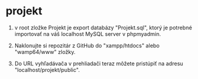 # projekt

1. v root zložke Projekt je export databázy "Projekt.sql", ktorý je potrebné importovať na váš localhost MySQL server v phpmyadmin.

2. Naklonujte si repozitár z GitHub do "xampp/htdocs" alebo "wamp64/www" zložky.

3. Do URL vyhľadávača v prehliadači teraz môžete pristúpiť na adresu "localhost/projekt/public".